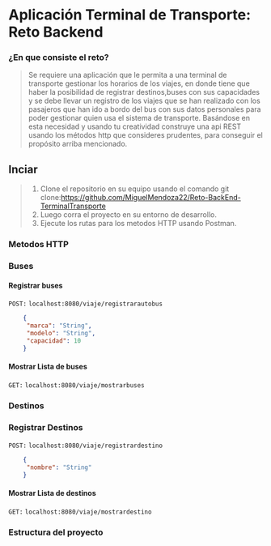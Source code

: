 # Aplicación Terminal de Transporte: Reto Backend

###  ¿En que consiste el reto?
> Se requiere una aplicación que le permita a una terminal de transporte gestionar los horarios de los viajes, en donde tiene que haber la posibilidad de registrar destinos,buses con sus capacidades y se debe llevar un registro de los viajes que se han realizado con los pasajeros que han ido a bordo del bus con sus datos personales para poder gestionar quien usa el sistema de transporte. Basándose en esta necesidad y usando tu creatividad construye una api REST usando los métodos http que consideres prudentes, para conseguir el propósito arriba mencionado.

## Inciar
>1. Clone el repositorio en su equipo usando el comando git clone:https://github.com/MiguelMendoza22/Reto-BackEnd-TerminalTransporte
>2. Luego corra el proyecto en su entorno de desarrollo.
>3. Ejecute los rutas para los metodos HTTP usando Postman.

### Metodos HTTP

### Buses
#### Registrar buses
`POST:` `localhost:8080/viaje/registrarautobus`

```json
    {    
     "marca": "String",    
     "modelo": "String",    
     "capacidad": 10  
    }
```
#### Mostrar Lista de buses
`GET:` `localhost:8080/viaje/mostrarbuses`

### Destinos
### Registrar Destinos
`POST:` `localhost:8080/viaje/registrardestino`

```json
    {    
     "nombre": "String"
    }
```
#### Mostrar Lista de destinos
`GET:` `localhost:8080/viaje/mostrardestino`


### Estructura del proyecto